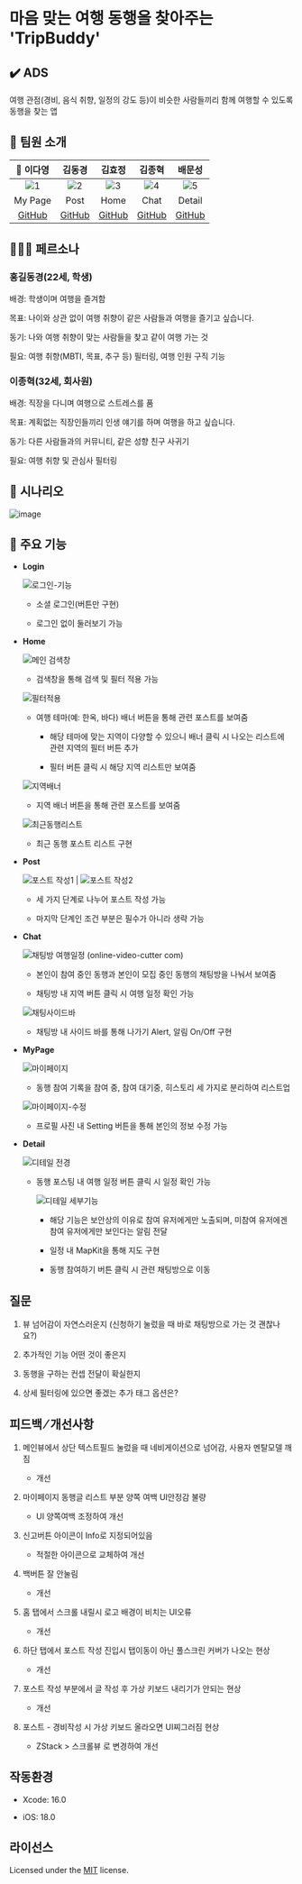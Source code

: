# 마음 맞는 여행 동행을 찾아주는 'TripBuddy'

## ✔️ ADS

여행 관점(경비, 음식 취향, 일정의 강도 등)이 비슷한 사람들끼리 함께 여행할 수 있도록 동행을 찾는 앱

## 👀 팀원 소개
| 👑 이다영 | 김동경 | 김효정 | 김종혁 | 배문성 |
| :---: | :---: | :---: | :---: | :---: |
| ![1](https://github.com/user-attachments/assets/dcd9f6ed-0814-4872-b8e1-ce8112b4a14f) | ![2](https://github.com/user-attachments/assets/dfa9636e-e1c9-4280-a40b-09cbbac75d22) | ![3](https://github.com/user-attachments/assets/77106385-002d-49b6-83b4-65fbd4b01ff1) | ![4](https://github.com/user-attachments/assets/f3251417-d5af-48de-b03a-3532e522857d) | ![5](https://github.com/user-attachments/assets/2e4f82b2-e019-4cfa-9218-ce16e592f9a0) |
| My Page | Post | Home | Chat | Detail |
| [GitHub](https://github.com/dardardardardar) | [GitHub](https://github.com/dongykung) | [GitHub](https://github.com/71myo) | [GitHub](https://github.com/bbell428) | [GitHub](https://github.com/ActDine) |
  
## 👩🏻‍💼 페르소나
### 홍길동경(22세, 학생)

배경: 학생이며 여행을 즐겨함

목표: 나이와 상관 없이 여행 취향이 같은 사람들과 여행을 즐기고 싶습니다.

동기: 나와 여행 취향이 맞는 사람들을 찾고 같이 여행 가는 것

필요: 여행 취향(MBTI, 목표, 추구 등) 필터링, 여행 인원 구직 기능  

### 이종혁(32세, 회사원)

배경: 직장을 다니며 여행으로 스트레스를 품

목표: 계획없는 직장인들끼리 인생 얘기를 하며 여행을 하고 싶습니다.

동기: 다른 사람들과의 커뮤니티, 같은 성향 친구 사귀기

필요: 여행 취향 및 관심사 필터링 

## 💭 시나리오
![image](https://github.com/user-attachments/assets/821fa706-2161-46ab-9bff-6638f534b0c1)


## 📱 주요 기능
- **Login**

    ![로그인-기능](https://github.com/user-attachments/assets/693f0bdc-9c22-4135-b393-cc416cf7012a)
  
    - 소셜 로그인(버튼만 구현)
      
    - 로그인 없이 둘러보기 가능
    
- **Home**

    ![메인 검색창](https://github.com/user-attachments/assets/e2193ded-d6ca-4da0-b6ec-7178b02176c6)
    
    - 검색창을 통해 검색 및 필터 적용 가능
 
    ![필터적용](https://github.com/user-attachments/assets/80a3953d-81b1-40a0-878a-369b664f108f)
  
    - 여행 테마(예: 한옥, 바다) 배너 버튼을 통해 관련 포스트를 보여줌
      
        - 해당 테마에 맞는 지역이 다양할 수 있으니 배너 클릭 시 나오는 리스트에 관련 지역의 필터 버튼 추가
          
        - 필터 버튼 클릭 시 해당 지역 리스트만 보여줌

    ![지역배너](https://github.com/user-attachments/assets/43ce4117-cba6-4977-8686-ec86ddd514b6)

    - 지역 배너 버튼을 통해 관련 포스트를 보여줌
      
     ![최근동행리스트](https://github.com/user-attachments/assets/b9f76059-fe84-47c5-b297-69d92b4b4653)
    
    - 최근 동행 포스트 리스트 구현

- **Post**

    ![포스트 작성1](https://github.com/user-attachments/assets/b181c53f-a323-430a-8bc4-1eae5fc29674) | ![포스트 작성2](https://github.com/user-attachments/assets/16516dc7-50d3-4095-83cd-5f7c0e5fba23)

    - 세 가지 단계로 나누어 포스트 작성 가능
 
    - 마지막 단계인 조건 부분은 필수가 아니라 생략 가능

- **Chat**

    ![채팅방 여행일정 (online-video-cutter com)](https://github.com/user-attachments/assets/1f68773e-7ceb-49a7-a76d-349f59f2a9ce)

    - 본인이 참여 중인 동행과 본인이 모집 중인 동행의 채팅방을 나눠서 보여줌
 
    - 채팅방 내 지역 버튼 클릭 시 여행 일정 확인 가능
 
    ![채팅사이드바](https://github.com/user-attachments/assets/ca0d5170-b513-4a02-881d-3375c39bf507)
 
    - 채팅방 내 사이드 바를 통해 나가기 Alert, 알림 On/Off 구현

- **MyPage**

    ![마이페이지](https://github.com/user-attachments/assets/9ca65da2-72a9-4a1e-970d-f0c3679335da)

    - 동행 참여 기록을 참여 중, 참여 대기중, 히스토리 세 가지로 분리하여 리스트업

    ![마이페이지-수정](https://github.com/user-attachments/assets/a87e676b-f3b4-413a-8ccc-c4bcb61c19a4)

    - 프로필 사진 내 Setting 버튼을 통해 본인의 정보 수정 가능

- **Detail**

    ![디테일 전경](https://github.com/user-attachments/assets/ee64b7d9-85c7-4e7d-9249-c9f2aa7078b8)
    
    - 동행 포스팅 내 여행 일정 버튼 클릭 시 일정 확인 가능

        ![디테일 세부기능](https://github.com/user-attachments/assets/20b1f958-c4f5-4d3f-8c72-2a511a8de52e)
        
        - 해당 기능은 보안상의 이유로 참여 유저에게만 노출되며, 미참여 유저에겐 참여 유저에게만 보인다는 알림 전달
     
        - 일정 내 MapKit을 통해 지도 구현
     
        - 동행 참여하기 버튼 클릭 시 관련 채팅방으로 이동


## 질문
1. 뷰 넘어감이 자연스러운지 (신청하기 눌렀을 때 바로 채팅방으로 가는 것 괜찮나요?)

2. 추가적인 기능 어떤 것이 좋은지

3. 동행을 구하는 컨셉 전달이 확실한지

4. 상세 필터링에 있으면 좋겠는 추가 태그 옵션은?


## 피드백 ⁄ 개선사항
1. 메인뷰에서 상단 텍스트필드 눌렀을 때 네비게이션으로 넘어감, 사용자 멘탈모델 깨짐
   - 개선
    
2. 마이페이지 동행글 리스트 부분 양쪽 여백 UI안정감 불량
   - UI 양쪽여백 조정하여 개선
    
3. 신고버튼 아이콘이 Info로 지정되어있음
   - 적절한 아이콘으로 교체하여 개선
     
4. 백버튼 잘 안눌림
   - 개선
     
5. 홈 탭에서 스크롤 내릴시 로고 배경이 비치는 UI오류
   - 개선
     
6. 하단 탭에서 포스트 작성 진입시 탭이동이 아닌 풀스크린 커버가 나오는 현상
   - 개선
  
7. 포스트 작성 부분에서 글 작성 후 가상 키보드 내리기가 안되는 현상
   - 개선

8. 포스트 - 경비작성 시 가상 키보드 올라오면 UI찌그러짐 현상
   - ZStack > 스크롤뷰 로 변경하여 개선

## 작동환경
- Xcode: 16.0

- iOS: 18.0

## 라이선스
Licensed under the [MIT](LICENSE) license.
